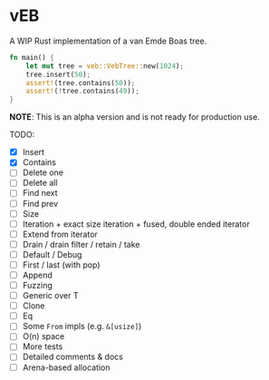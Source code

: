 # vEB

A WIP Rust implementation of a van Emde Boas tree.

```rust
fn main() {
    let mut tree = veb::VebTree::new(1024);
    tree.insert(50);
    assert!(tree.contains(50));
    assert!(!tree.contains(49));
}
```

**NOTE**: This is an alpha version and is not ready for production use.

TODO:
- [x] Insert
- [x] Contains
- [ ] Delete one
- [ ] Delete all
- [ ] Find next
- [ ] Find prev
- [ ] Size
- [ ] Iteration + exact size iteration + fused, double ended iterator
- [ ] Extend from iterator
- [ ] Drain / drain filter / retain / take
- [ ] Default / Debug
- [ ] First / last (with pop)
- [ ] Append
- [ ] Fuzzing
- [ ] Generic over T
- [ ] Clone
- [ ] Eq
- [ ] Some `From` impls (e.g. `&[usize]`)
- [ ] O(n) space
- [ ] More tests
- [ ] Detailed comments & docs
- [ ] Arena-based allocation
